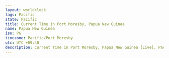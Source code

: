 ```yaml
---
layout: worldclock
tags: Pacific
state: Pacific
title: Current Time in Port Moresby, Papua New Guinea
name: Papua New Guinea
iso: PG
timezone: Pacific/Port_Moresby
utc: UTC +09:48
description: Current Time in Port Moresby, Papua New Guinea [Live], Pacific. Live update now time in Port Moresby, timezone Pacific/Port_Moresby, UTC +09:48, Country ISO code & Current Local Time.
---
```


